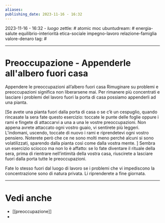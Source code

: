 ```yaml
---
aliases: 
publishing_date: 2023-11-16 - 16:32
---
```

2023-11-16 - 16:32 - *luogo*
zettle: # atomic moc
ubuntudream: # energia-salute equilibrio-interiorità etica-sociale impegno-lavoro relazione-famiglia valore-denaro 
tag: #

---
# Preoccupazione - Appenderle all'albero fuori casa

Appendere le preoccupazioni all’albero fuori casa
Rimuginare su problemi e preoccupazioni significa non liberarsene mai. Per rimanere più concentrati e lasciare i problemi del lavoro fuori la porta di casa possiamo appenderli ad una pianta.

[Se avete una pianta fuori dalla porta di casa o se c’è un cespuglio, quando rincasate la sera fate questo esercizio: toccate le punte delle foglie oppure i rami e fingete di attaccarvi a una a una le vostre preoccupazioni.
Non appena avrete attaccato ogni vostro guaio, vi sentirete più leggeri.
L’indomani, uscendo, toccate di nuovo i rami e riprendetevi ogni vostro pensiero.
Noterete però che ce ne sono molti meno perché alcuni si sono volatilizzati, sparendo dalla pianta così come dalla vostra mente.
]
Sembra un esercizio sciocco ma non lo è affatto: se lo fate diventare il rituale della sera, prima di rientrare nell’intimità della vostra casa, riuscirete a lasciare fuori dalla porta tutte le preoccupazioni.

Fate lo stesso fuori dal luogo di lavoro se i problemi che vi impediscono la concentrazione sono di natura privata. Li riprenderete a fine giornata.



---
# Vedi anche
- [[preoccupazione]]
- 